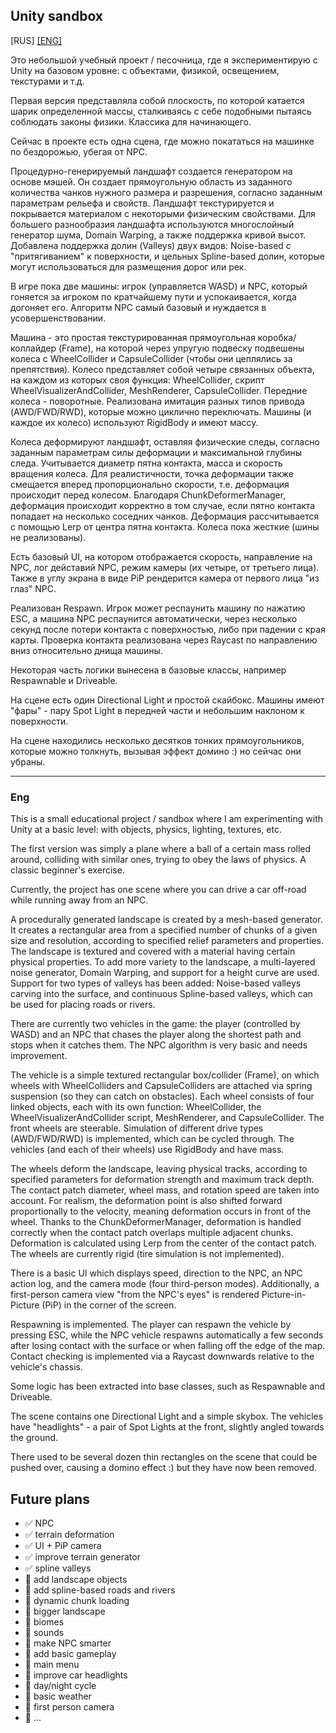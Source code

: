 ## Unity sandbox

[RUS] [[ENG]](#eng)

Это небольшой учебный проект / песочница, где я экспериментирую с Unity на базовом уровне: с объектами, физикой, освещением, текстурами и т.д.

Первая версия представляла собой плоскость, по которой катается шарик определенной массы, сталкиваясь с себе подобными пытаясь соблюдать законы физики. Классика для начинающего.

Сейчас в проекте есть одна сцена, где можно покататься на машинке по бездорожью, убегая от NPC.

Процедурно-генерируемый ландшафт создается генератором на основе мэшей. Он создает прямоугольную область из заданного количества чанков нужного размера и разрешения, согласно заданным параметрам рельефа и свойств. Ландшафт текстурируется и покрывается материалом с некоторыми физическим свойствами. Для большего разнообразия ландшафта используются многослойный генератор шума, Domain Warping, а также поддержка кривой высот. Добавлена поддержка долин (Valleys) двух видов: Noise-based с "притягиванием" к поверхности, и цельных Spline-based долин, которые могут использоваться для размещения дорог или рек.

В игре пока две машины: игрок (управляется WASD) и NPC, который гоняется за игроком по кратчайшему пути и успокаивается, когда догоняет его. Алгоритм NPC самый базовый и нуждается в усовершенствовании.

Машина - это простая текстурированная прямоугольная коробка/коллайдер (Frame), на которой через упругую подвеску подвешены колеса с WheelCollider и CapsuleCollider (чтобы они цеплялись за препятствия). Колесо представляет собой четыре связанных объекта, на каждом из которых своя функция: WheelCollider, скрипт WheelVisualizerAndCollider, MeshRenderer, CapsuleCollider. Передние колеса - поворотные. Реализована имитация разных типов привода (AWD/FWD/RWD), которые можно циклично переключать. Машины (и каждое их колесо) используют RigidBody и имеют массу.

Колеса деформируют ландшафт, оставляя физические следы, согласно заданным параметрам силы деформации и максимальной глубины следа. Учитывается диаметр пятна контакта, масса и скорость вращения колеса. Для реалистичности, точка деформации также смещается вперед пропорционально скорости, т.е. деформация происходит перед колесом. Благодаря ChunkDeformerManager, деформация происходит корректно в том случае, если пятно контакта попадает на несколько соседних чанков. Деформация рассчитывается с помощью Lerp от центра пятна контакта. Колеса пока жесткие (шины не реализованы).

Есть базовый UI, на котором отображается скорость, направление на NPC, лог дейставий NPC, режим камеры (их четыре, от третьего лица). Также в углу экрана в виде PiP рендерится камера от первого лица "из глаз" NPC.

Реализован Respawn. Игрок может респаунить машину по нажатию ESC, а машина NPC респаунится автоматически, через несколько секунд после потери контакта с поверхностью, либо при падении с края карты. Проверка контакта реализована через Raycast по направлению вниз относительно днища машины.

Некоторая часть логики вынесена в базовые классы, например Respawnable и Driveable.

На сцене есть один Directional Light и простой скайбокс. Машины имеют "фары" - пару Spot Light в передней части и небольшим наклоном к поверхности.

На сцене находились несколько десятков тонких прямоугольников, которые можно толкнуть, вызывая эффект домино :) но сейчас они убраны.

---
### Eng

This is a small educational project / sandbox where I am experimenting with Unity at a basic level: with objects, physics, lighting, textures, etc.

The first version was simply a plane where a ball of a certain mass rolled around, colliding with similar ones, trying to obey the laws of physics. A classic beginner's exercise.

Currently, the project has one scene where you can drive a car off-road while running away from an NPC.

A procedurally generated landscape is created by a mesh-based generator. It creates a rectangular area from a specified number of chunks of a given size and resolution, according to specified relief parameters and properties. The landscape is textured and covered with a material having certain physical properties. To add more variety to the landscape, a multi-layered noise generator, Domain Warping, and support for a height curve are used. Support for two types of valleys has been added: Noise-based valleys carving into the surface, and continuous Spline-based valleys, which can be used for placing roads or rivers.

There are currently two vehicles in the game: the player (controlled by WASD) and an NPC that chases the player along the shortest path and stops when it catches them. The NPC algorithm is very basic and needs improvement.

The vehicle is a simple textured rectangular box/collider (Frame), on which wheels with WheelColliders and CapsuleColliders are attached via spring suspension (so they can catch on obstacles). Each wheel consists of four linked objects, each with its own function: WheelCollider, the WheelVisualizerAndCollider script, MeshRenderer, and CapsuleCollider. The front wheels are steerable. Simulation of different drive types (AWD/FWD/RWD) is implemented, which can be cycled through. The vehicles (and each of their wheels) use RigidBody and have mass.

The wheels deform the landscape, leaving physical tracks, according to specified parameters for deformation strength and maximum track depth. The contact patch diameter, wheel mass, and rotation speed are taken into account. For realism, the deformation point is also shifted forward proportionally to the velocity, meaning deformation occurs in front of the wheel. Thanks to the ChunkDeformerManager, deformation is handled correctly when the contact patch overlaps multiple adjacent chunks. Deformation is calculated using Lerp from the center of the contact patch. The wheels are currently rigid (tire simulation is not implemented).

There is a basic UI which displays speed, direction to the NPC, an NPC action log, and the camera mode (four third-person modes). Additionally, a first-person camera view "from the NPC's eyes" is rendered Picture-in-Picture (PiP) in the corner of the screen.

Respawning is implemented. The player can respawn the vehicle by pressing ESC, while the NPC vehicle respawns automatically a few seconds after losing contact with the surface or when falling off the edge of the map. Contact checking is implemented via a Raycast downwards relative to the vehicle's chassis.

Some logic has been extracted into base classes, such as Respawnable and Driveable.

The scene contains one Directional Light and a simple skybox. The vehicles have "headlights" - a pair of Spot Lights at the front, slightly angled towards the ground.

There used to be several dozen thin rectangles on the scene that could be pushed over, causing a domino effect :) but they have now been removed.

## Future plans
- :white_check_mark: NPC
- :white_check_mark: terrain deformation
- :white_check_mark: UI + PiP camera
- :white_check_mark: improve terrain generator
- :white_check_mark: spline valleys
- :black_square_button: add landscape objects
- :black_square_button: add spline-based roads and rivers
- :black_square_button: dynamic chunk loading
- :black_square_button: bigger landscape
- :black_square_button: biomes
- :black_square_button: sounds
- :black_square_button: make NPC smarter
- :black_square_button: add basic gameplay
- :black_square_button: main menu
- :black_square_button: improve car headlights
- :black_square_button: day/night cycle
- :black_square_button: basic weather
- :black_square_button: first person camera
- :black_square_button: ...